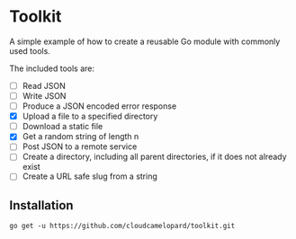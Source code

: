 # Toolkit

A simple example of how to create a reusable Go module with commonly used tools.

The included tools are:

- [ ] Read JSON
- [ ] Write JSON
- [ ] Produce a JSON encoded error response
- [X] Upload a file to a specified directory
- [ ] Download a static file
- [X] Get a random string of length n
- [ ] Post JSON to a remote service 
- [ ] Create a directory, including all parent directories, if it does not already exist
- [ ] Create a URL safe slug from a string

## Installation

`go get -u https://github.com/cloudcamelopard/toolkit.git`